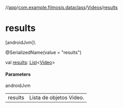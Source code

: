//[app](../../../index.md)/[com.example.filmosis.dataclass](../index.md)/[Videos](index.md)/[results](results.md)

# results

[androidJvm]\

@SerializedName(value = &quot;results&quot;)

val [results](results.md): [List](https://kotlinlang.org/api/latest/jvm/stdlib/kotlin.collections/-list/index.html)&lt;[Video](../-video/index.md)&gt;

#### Parameters

androidJvm

| | |
|---|---|
| results | Lista de objetos Video. |
